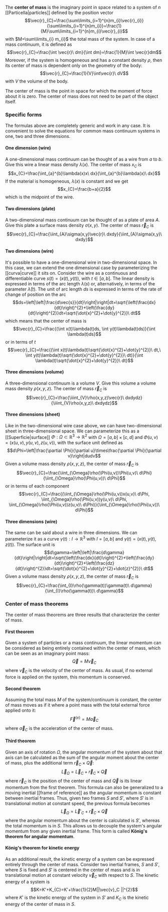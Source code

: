 The **center of mass** is the imaginary point in space related to a system of $n$ [[Particella|particles]] defined by the position vector
$$\vec{r}_{C}=\frac{\sum\limits_{i=1}^{n}m_{i}\vec{r}_{i}}{\sum\limits_{i=1}^{n}m_{i}}=\frac{1}{M}\sum\limits_{i=1}^{n}m_{i}\vec{r}_{i}$$
with $M=\sum\limits_{i} m_{i}$ the total mass of the system. In case of a mass continuum, it is defined as
$$\vec{r}_{C}=\frac{\int \vec{r}\ dm}{\int dm}=\frac{1}{M}\int \vec{r}dm$$
Moreover, if the system is homogeneous and has a constant density $\rho$, then its center of mass is dependent only on the geometry of the body:
$$\vec{r}_{C}=\frac{1}{V}\int\vec{r}\ dV$$
with $V$ the volume of the body.

The center of mass is the point in space for which the moment of force about it is zero. The center of mass does not need to be part of the object itself.
### Specific forms
The formulas above are completely generic and work in any case. It is convenient to solve the equations for common mass continuum systems in one, two and three dimensions.
#### One dimension (wire)
A one-dimensional mass continuum can be thought of as a wire from $a$ to $b$. Give this wire a linear mass density $\lambda(x)$. The center of mass $x_{C}$ is
$$x_{C}=\frac{\int_{a}^{b}\lambda(x)x\ dx}{\int_{a}^{b}\lambda(x)\ dx}$$
If the material is homogeneous, $\lambda(x)$ is constant and we get
$$x_{C}=\frac{b+a}{2}$$
which is the midpoint of the wire.
#### Two dimensions (plate)
A two-dimensional mass continuum can be thought of as a plate of area $A$. Give this plate a surface mass density $\sigma(x,y)$. The center of mass $\vec{r}_{C}$ is
$$\vec{r}_{C}=\frac{\iint_{A}\sigma(x,y)\vec{r}\ dxdy}{\iint_{A}\sigma(x,y)\ dxdy}$$
#### Two dimensions (wire)
It's possible to have a one-dimensional wire in two-dimensional space. In this case, we can extend the one dimensional case by parameterizing the [[curva|curve]] it sits on. Consider the wire as a continuous and differentiable curve $s(t)=(x(t),y(t))$, with $t\in[a,b]$. The linear density is expressed in terms of the arc length $\lambda(s)$ or, alternatively, in terms of the parameter $\bar{\lambda}(t)$. The unit of arc length $ds$ is expressed in terms of the rate of change of position on the arc
$$ds=\left|\left|\frac{d\vec{s}}{dt}\right|\right|dt=\sqrt{\left(\frac{dx}{dt}\right)^{2}+\left(\frac{dy}{dt}\right)^{2}}dt=\sqrt{\dot{x}^{2}+\dot{y}^{2}}\ dt$$
which means that the center of mass is
$$\vec{r}_{C}=\frac{(\int x(t)\lambda(t)ds, \int y(t)\lambda(t)ds)}{\int \lambda(t)ds}$$
or in terms of $t$
$$\vec{r}_{C}=\frac{(\int x(t)\lambda(t)\sqrt{\dot{x}^{2}+\dot{y}^{2}}\ dt,\  \int y(t)\lambda(t)\sqrt{\dot{x}^{2}+\dot{y}^{2}}\ dt)}{\int \lambda(t)\sqrt{\dot{x}^{2}+\dot{y}^{2}}\ dt}$$
#### Three dimensions (volume)
A three-dimensional continuum is a volume $V$. Give this volume a volume mass density $\rho(x,y,z)$. The center of mass $\vec{r}_{C}$ is
$$\vec{r}_{C}=\frac{\iiint_{V}\rho(x,y,z)\vec{r}\ dxdydz}{\iiint_{V}\rho(x,y,z)\ dxdydz}$$
#### Three dimensions (sheet)
Like in the two-dimensional wire case above, we can have two-dimensional sheet in three-dimensional space. We can parameterize this as a [[Superficie|surface]] $\Phi:\Omega\subset \mathbb{R}^{3}\rightarrow\mathbb{R}^{2}$ with $\Omega=[a,b]\times[c,d]$ and $\Phi(u,v)=(x(u,v),y(u,v),z(u,v))$, with the surface unit defined as
$$d\Phi=\left|\frac{\partial \Phi}{\partial u}\times\frac{\partial \Phi}{\partial v}\right|dudv$$
Given a volume mass density $\rho(x,y,z)$, the center of mass $\vec{r}_{C}$ is
$$\vec{r}_{C}=\frac{\iint_{\Omega}\rho(\Phi(u,v))\Phi(u,v)\ d\Phi}{\iint_{\Omega}\rho(\Phi(u,v))\ d\Phi}$$
or in terms of each component
$$\vec{r}_{C}=\frac{(\iint_{\Omega}\rho(\Phi(u,v))x(u,v)\ d\Phi, \iint_{\Omega}\rho(\Phi(u,v))y(u,v)\ d\Phi, \iint_{\Omega}\rho(\Phi(u,v))z(u,v)\ d\Phi)}{\iint_{\Omega}\rho(\Phi(u,v))\ d\Phi}$$
#### Three dimensions (wire)
The same can be said about a wire in three dimensions. We can parameterize it as a curve $\gamma(t):I \rightarrow \mathbb{R}^{3}$ with $I=[a,b]$ and $\gamma(t)=(x(t),y(t),z(t))$. The surface unit is
$$d\gamma=\left|\left|\frac{d\gamma}{dt}\right|\right|dt=\sqrt{\left(\frac{dx}{dt}\right)^{2}+\left(\frac{dy}{dt}\right)^{2}+\left(\frac{dz}{dt}\right)^{2}}dt=\sqrt{\dot{x}^{2}+\dot{y}^{2}+\dot{z}^{2}}\ dt$$
Given a volume mass density $\rho(x,y,z)$, the center of mass $\vec{r}_{C}$ is
$$\vec{r}_{C}=\frac{\int_{I}\rho(\gamma(t))\gamma(t)\ d\gamma}{\int_{I}\rho(\gamma(t))\ d\gamma}$$
### Center of mass theorems
The center of mass theorems are three results that characterize the center of mass.
#### First theorem
Given a system of particles or a mass continuum, the linear momentum can be considered as being entirely contained within the center of mass, which can be seen as an imaginary point mass:
$$\vec{Q}=M\vec{v}_{C}$$
where $\vec{v}_{C}$ is the velocity of the center of mass. As usual, if no external force is applied on the system, this momentum is conserved.
#### Second theorem
Assuming the total mass $M$ of the system/continuum is constant, the center of mass moves as if it where a point mass with the total external force applied onto it:
$$\vec{F}^{(e)}=M\vec{a}_{C}$$
where $\vec{a}_{C}$ is the acceleration of the center of mass.
#### Third theorem
Given an axis of rotation $\Omega$, the angular momentum of the system about that axis can be calculated as the sum of the angular moment about the center of mass, plus the additional term $\vec{r}_{C}\times\vec{Q}$:
$$\vec{L}_\Omega=\vec{L}_{C}+\vec{r}_{C}\times\vec{Q}$$
where $\vec{r}_{C}$ is the position of the center of mass and $\vec{Q}$ is its linear momentum from the first theorem. This formula can also be generalized to a moving inertial [[frame of reference]] as the angular momentum is constant between inertial frames. Thus, given two frames $S$ and $S'$, where $S'$ is in translational motion at constant speed, the previous formula becomes
$$\vec{L}_\Omega=\vec{L}'_{C}+\vec{r}_{C}\times\vec{Q}$$
where the angular momentum about the center is calculated is $S'$, whereas the total momentum is in $S$. This allows us to decouple the system's angular momentum from any given inertial frame. This form is called **König's theorem for angular momentum**.
#### König's theorem for kinetic energy
As an additional result, the kinetic energy of a system can be expressed entirely through the center of mass. Consider two inertial frames, $S$ and $S'$, where $S$ is fixed and $S'$ is centered in the center of mass and is in translational motion at constant velocity $\vec{v}_{C}$ with respect to $S$. The kinetic energy of a system is
$$K=K'+K_{C}=K'+\frac{1}{2}M||\vec{v}_C ||^{2}$$
where $K'$ is the kinetic energy of the system in $S'$ and $K_{C}$ is the kinetic energy of the center of mass in $S$.